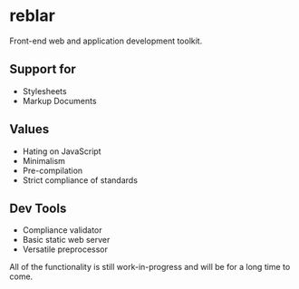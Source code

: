 # reblar

Front-end web and application development toolkit.

## Support for

- Stylesheets
- Markup Documents

## Values

- Hating on JavaScript
- Minimalism
- Pre-compilation
- Strict compliance of standards

## Dev Tools

- Compliance validator
- Basic static web server
- Versatile preprocessor

All of the functionality is still work-in-progress and will be for a long time to come.

